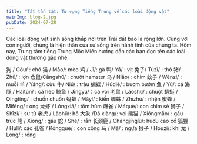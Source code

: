 ```yaml
---
title: "Tất tần tật: Từ vựng Tiếng Trung về các loài động vật"
mainImg: blog-2.jpg
pubDate: 2024-07-28
---
```

Các loài động vật sinh sống khắp nơi trên Trái đất bao la rộng lớn. Cùng với con người, chúng là hiện thân của sự sống trên hành tinh của chúng ta.  Hôm nay, Trung tâm tiếng Trung Mộc Miên hướng dẫn các bạn đọc tên các loài động vật thường gặp nhé.

狗 / Gǒu/ : chó
猫 / Māo/: mèo
鸡 / Jī/: gà
鸭/ Yā/ : vịt
兔子/ Tùzǐ/ : thỏ
猪/ Zhū/ : lợn
仓鼠/Cāngshǔ/ : chuột hamster
鸟 / Niǎo/ : chim
蚊子 / Wénzi/ : muỗi
羊 / Yáng/: cừu
牛/ Niú/ : trâu
蝴蝶 / Húdié/ : bươm bướm
鱼 / Yú/: cá
海豚 / Hǎitún/ : cá heo
鲸鱼 / Jīngyú/：cá voi
老鼠 / Lǎoshǔ/ : chuột
蜻蜓 / Qīngtíng/ : chuồn chuồn
蚂蚁 / Mǎyǐ/ : kiến
蜘蛛 / Zhīzhū/ : nhện
蜜蜂 / Mìfēng/ : ong
龙虾 / Lóngxiā/ : tôm hùm
麻雀 / Máquè/: con chim sẻ
狮子 / Shīzi/ : sư tử
老虎 / Lǎohǔ/: hổ
大象 /Dà xiàng/: voi
熊猫 / Xióngmāo/ : gấu trúc
熊 / Xióng/ : gấu
蛇 / Shé/ : rắn
长颈鹿 / Chángjǐnglù/: huơu cao cổ
狐狸 / Húlí/: cáo
孔雀 / Kǒngquè/ : con công
马 / Mǎ/ : ngựa
猴子 / Hóuzi/: khỉ
龙 / Lóng/ : rồng
